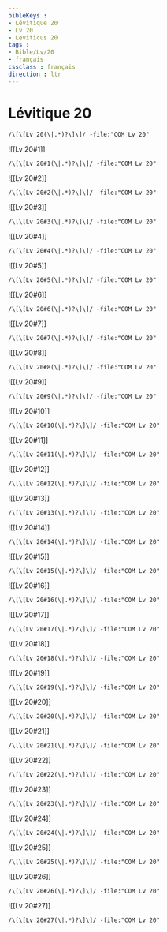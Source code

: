```yaml
---
bibleKeys : 
- Lévitique 20
- Lv 20
- Leviticus 20
tags : 
- Bible/Lv/20
- français
cssclass : français
direction : ltr
---
```


# Lévitique 20

```query
/\[\[Lv 20(\|.*)?\]\]/ -file:"COM Lv 20"
```



![[Lv 20#1]]

```query
/\[\[Lv 20#1(\|.*)?\]\]/ -file:"COM Lv 20"
```

![[Lv 20#2]]

```query
/\[\[Lv 20#2(\|.*)?\]\]/ -file:"COM Lv 20"
```

![[Lv 20#3]]

```query
/\[\[Lv 20#3(\|.*)?\]\]/ -file:"COM Lv 20"
```

![[Lv 20#4]]

```query
/\[\[Lv 20#4(\|.*)?\]\]/ -file:"COM Lv 20"
```

![[Lv 20#5]]

```query
/\[\[Lv 20#5(\|.*)?\]\]/ -file:"COM Lv 20"
```

![[Lv 20#6]]

```query
/\[\[Lv 20#6(\|.*)?\]\]/ -file:"COM Lv 20"
```

![[Lv 20#7]]

```query
/\[\[Lv 20#7(\|.*)?\]\]/ -file:"COM Lv 20"
```

![[Lv 20#8]]

```query
/\[\[Lv 20#8(\|.*)?\]\]/ -file:"COM Lv 20"
```

![[Lv 20#9]]

```query
/\[\[Lv 20#9(\|.*)?\]\]/ -file:"COM Lv 20"
```

![[Lv 20#10]]

```query
/\[\[Lv 20#10(\|.*)?\]\]/ -file:"COM Lv 20"
```

![[Lv 20#11]]

```query
/\[\[Lv 20#11(\|.*)?\]\]/ -file:"COM Lv 20"
```

![[Lv 20#12]]

```query
/\[\[Lv 20#12(\|.*)?\]\]/ -file:"COM Lv 20"
```

![[Lv 20#13]]

```query
/\[\[Lv 20#13(\|.*)?\]\]/ -file:"COM Lv 20"
```

![[Lv 20#14]]

```query
/\[\[Lv 20#14(\|.*)?\]\]/ -file:"COM Lv 20"
```

![[Lv 20#15]]

```query
/\[\[Lv 20#15(\|.*)?\]\]/ -file:"COM Lv 20"
```

![[Lv 20#16]]

```query
/\[\[Lv 20#16(\|.*)?\]\]/ -file:"COM Lv 20"
```

![[Lv 20#17]]

```query
/\[\[Lv 20#17(\|.*)?\]\]/ -file:"COM Lv 20"
```

![[Lv 20#18]]

```query
/\[\[Lv 20#18(\|.*)?\]\]/ -file:"COM Lv 20"
```

![[Lv 20#19]]

```query
/\[\[Lv 20#19(\|.*)?\]\]/ -file:"COM Lv 20"
```

![[Lv 20#20]]

```query
/\[\[Lv 20#20(\|.*)?\]\]/ -file:"COM Lv 20"
```

![[Lv 20#21]]

```query
/\[\[Lv 20#21(\|.*)?\]\]/ -file:"COM Lv 20"
```

![[Lv 20#22]]

```query
/\[\[Lv 20#22(\|.*)?\]\]/ -file:"COM Lv 20"
```

![[Lv 20#23]]

```query
/\[\[Lv 20#23(\|.*)?\]\]/ -file:"COM Lv 20"
```

![[Lv 20#24]]

```query
/\[\[Lv 20#24(\|.*)?\]\]/ -file:"COM Lv 20"
```

![[Lv 20#25]]

```query
/\[\[Lv 20#25(\|.*)?\]\]/ -file:"COM Lv 20"
```

![[Lv 20#26]]

```query
/\[\[Lv 20#26(\|.*)?\]\]/ -file:"COM Lv 20"
```

![[Lv 20#27]]

```query
/\[\[Lv 20#27(\|.*)?\]\]/ -file:"COM Lv 20"
```

